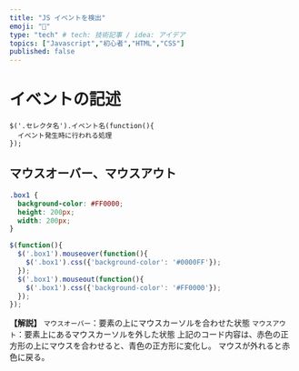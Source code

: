 ```yaml
---
title: "JS イベントを検出"
emoji: "📝"
type: "tech" # tech: 技術記事 / idea: アイデア
topics: ["Javascript","初心者","HTML","CSS"]
published: false
---
```

# イベントの記述
```js:基本的な書き方
$('.セレクタ名').イベント名(function(){
  イベント発生時に行われる処理
});
```
## マウスオーバー、マウスアウト
```css:app.css
.box1 {
  background-color: #FF0000;
  height: 200px;
  width: 200px;
}
```
```js:app.js
$(function(){
  $('.box1').mouseover(function(){
    $('.box1').css({'background-color': '#0000FF'});
  });
  $('.box1').mouseout(function(){
    $('.box1').css({'background-color': '#FF0000'});
  });
});
```
**【解説】**
`マウスオーバー`：要素の上にマウスカーソルを合わせた状態
`マウスアウト`：要素上にあるマウスカーソルを外した状態
上記のコード内容は、赤色の正方形の上にマウスを合わせると、青色の正方形に変化し。
マウスが外れると赤色に戻る。


